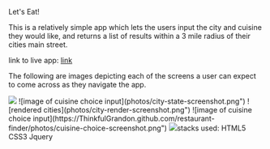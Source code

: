 Let's Eat!

This is a relatively simple app which lets the users input the city and cuisine they
would like, and returns a list of results within a 3 mile radius of their cities main street.

link to live app: <a href="https://thinkfulgrandon.github.io/restaurant-finder/">link</a>

The following are images depicting each of the screens a user can expect to come across
as they navigate the app.

<img src="..photos/homepage-screenshot.png">
![image of cuisine choice input](photos/city-state-screenshot.png")
![rendered cities](photos/city-render-screenshot.png")
![image of cuisine choice input](https://ThinkfulGrandon.github.com/restaurant-finder/photos/cuisine-choice-screenshot.png")
<img src=(https://ThinkfulGrandon/restaurant-finder/photos/rendered-choices-screenshot.png)


stacks used:
    HTML5
    CSS3
    Jquery
